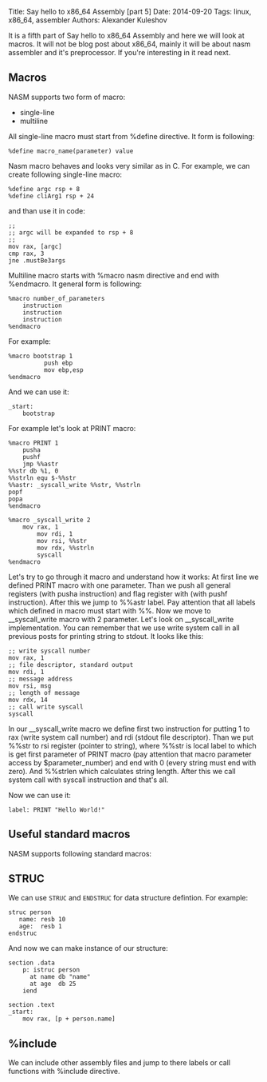 Title: Say hello to x86_64 Assembly [part 5]
Date: 2014-09-20
Tags: linux, x86_64, assembler
Authors:  Alexander Kuleshov

It is a fifth part of Say hello to x86_64 Assembly and here we will look at macros. It will not be blog post about x86_64, mainly it will be about nasm assembler and it's preprocessor. If you're interesting in it read next.

Macros
-------------------------

NASM supports two form of macro:

* single-line
* multiline

All single-line macro must start from %define directive. It form is following:

```assembly
%define macro_name(parameter) value
```

Nasm macro behaves and looks very similar as in C. For example, we can create following single-line macro:

```assembly
%define argc rsp + 8
%define cliArg1 rsp + 24
```

and than use it in code:

```assembly
;;
;; argc will be expanded to rsp + 8
;;
mov rax, [argc]
cmp rax, 3
jne .mustBe3args
```

Multiline macro starts with %macro nasm directive and end with %endmacro. It general form is following:

```assembly
%macro number_of_parameters
    instruction
    instruction
    instruction
%endmacro
```

For example:

```assembly
%macro bootstrap 1
          push ebp
          mov ebp,esp
%endmacro
```

And we can use it:

```assembly
_start:
    bootstrap
```

For example let's look at PRINT macro:

```assembly
%macro PRINT 1
    pusha
    pushf
    jmp %%astr
%%str db %1, 0
%%strln equ $-%%str
%%astr: _syscall_write %%str, %%strln
popf
popa
%endmacro

%macro _syscall_write 2
	mov rax, 1
        mov rdi, 1
        mov rsi, %%str
        mov rdx, %%strln
        syscall
%endmacro
```

Let's try to go through it macro and understand how it works: At first line we defined PRINT macro with one parameter. Than we push all general registers (with pusha instruction) and flag register with (with pushf instruction). After this we jump to %%astr label. Pay attention that all labels which defined in macro must start with %%. Now we move to __syscall_write macro with 2 parameter. Let's look on __syscall_write implementation. You can remember that we use write system call in all previous posts for printing string to stdout. It looks like this:

```assembly
;; write syscall number
mov rax, 1
;; file descriptor, standard output
mov rdi, 1
;; message address
mov rsi, msg
;; length of message
mov rdx, 14
;; call write syscall
syscall
```

In our __syscall_write macro we define first two instruction for putting 1 to rax (write system call number) and rdi (stdout file descriptor). Than we put %%str to rsi register (pointer to string), where %%str is local label to which is get first parameter of PRINT macro (pay attention that macro parameter access by $parameter_number) and end with 0 (every string must end with zero). And %%strlen which calculates string length. After this we call system call with syscall instruction and that's all.

Now we can use it:

```assembly
label: PRINT "Hello World!"
```

Useful standard macros
---------------------------------

NASM supports following standard macros:

STRUC
--------

We can use `STRUC` and `ENDSTRUC` for data structure defintion. For example:

```assembly
struc person
   name: resb 10
   age:  resb 1
endstruc
```

And now we can make instance of our structure:

```assembly
section .data
    p: istruc person
      at name db "name"
      at age  db 25
    iend

section .text
_start:
    mov rax, [p + person.name]
```

%include
----------------

We can include other assembly files and jump to there labels or call functions with %include directive.
